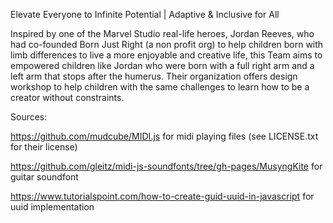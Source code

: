 Elevate Everyone to Infinite Potential | Adaptive & Inclusive for All

Inspired by one of the Marvel Studio real-life heroes, Jordan Reeves, who had co-founded Born Just Right (a non profit org) to help children born with limb differences to live a more enjoyable and creative life, this Team aims to empowered children like Jordan who were born with a full right arm and a left arm that stops after the humerus.  Their organization offers design workshop to help children with the same challenges to learn how to be a creator without constraints.

Sources:

https://github.com/mudcube/MIDI.js for midi playing files (see LICENSE.txt for their license)

https://github.com/gleitz/midi-js-soundfonts/tree/gh-pages/MusyngKite for guitar soundfont

https://www.tutorialspoint.com/how-to-create-guid-uuid-in-javascript for uuid implementation
